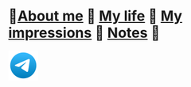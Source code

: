 
# :small_orange_diamond:[About me](./About-me.md) :small_orange_diamond: [My life](./My-life.md) :small_orange_diamond: [My impressions](./My-impressions.md) :small_orange_diamond: [Notes](./Notes.md) :small_orange_diamond:



[![](/images/telegram-svgrepo-com.svg)](https://t.me/arefevoleg) 

<!-- [![](https://readme-typing-svg.herokuapp.com?font=Fira+Code&duration=15000&pause=1000&color=00F743&random=false&width=435&lines=THE+LIFE+OF+CODER)](https://music.yandex.ru/users/akido-rus/playlists/1001) -->

<!-- # [My notes](./Mynotes.md) -->

<!-- [![](/images/css-3-svgrepo-com.svg)](https://ru.wikipedia.org/wiki/CSS) -->

<!-- [![](https://readme-typing-svg.herokuapp.com?font=Fira+Code&pause=1000&color=1CF70E&random=false&width=600&lines=Hi!+My+name+is+Oleg%2C+I+am+a+Front-end+developer)](https://github.com/ArefevOleg) -->

